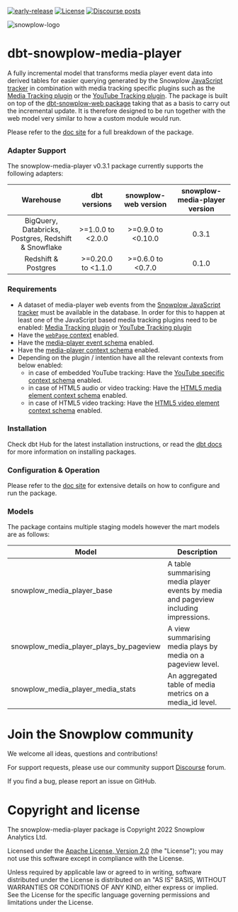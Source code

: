 [![early-release]][tracker-classificiation] [![License][license-image]][license] [![Discourse posts][discourse-image]][discourse]

![snowplow-logo](https://raw.githubusercontent.com/snowplow/dbt-snowplow-utils/main/assets/snowplow_logo.png)

# dbt-snowplow-media-player

A fully incremental model that transforms media player event data into derived tables for easier querying generated by the Snowplow [JavaScript tracker][javascript-tracker] in combination with media tracking specific plugins such as the [Media Tracking plugin][media-tracking] or the [YouTube Tracking plugin][youtube-tracking]. The package is built on top of the [dbt-snowplow-web package][dbt-snowplow-web] taking that as a basis to carry out the incremental update. It is therefore designed to be run together with the web model very similar to how a custom module would run.

Please refer to the [doc site][snowplow-media-player-docs] for a full breakdown of the package.

### Adapter Support

The snowplow-media-player v0.3.1 package currently supports the following adapters:

|                       Warehouse                      |     dbt versions    | snowplow-web version | snowplow-media-player version |
|:----------------------------------------------------:|:-------------------:|:--------------------:|:-----------------------------:|
| BigQuery, Databricks, Postgres, Redshift & Snowflake |  >=1.0.0 to <2.0.0  |  >=0.9.0 to <0.10.0   |              0.3.1            |
|                   Redshift & Postgres                | >=0.20.0 to <1.1.0  |  >=0.6.0 to <0.7.0   |              0.1.0            |


### Requirements

- A dataset of media-player web events from the [Snowplow JavaScript tracker][tracker-docs] must be available in the database. In order for this to happen at least one of the JavaScript based media tracking plugins need to be enabled: [Media Tracking plugin][media-tracking] or [YouTube Tracking plugin][youtube-tracking]
- Have the [`webPage` context][webpage-context] enabled.
- Have the [media-player event schema][media-player-event-schema] enabled.
- Have the [media-player context schema][media-player-context-schema] enabled.
- Depending on the plugin / intention have all the relevant contexts from below enabled:
  - in case of embedded YouTube tracking: Have the [YouTube specific context schema][youtube-specific-context-schema] enabled.
  - in case of HTML5 audio or video tracking: Have the [HTML5 media element context schema][html5-media-element-context-schema] enabled.
  - in case of HTML5 video tracking: Have the [HTML5 video element context schema][html5-video-element-context-schema] enabled.

### Installation

Check dbt Hub for the latest installation instructions, or read the [dbt docs][dbt-package-docs] for more information on installing packages.

### Configuration & Operation

Please refer to the [doc site][snowplow-media-player-docs] for extensive details on how to configure and run the package.

### Models

The package contains multiple staging models however the mart models are as follows:

| Model                                    | Description                                                                                |
|------------------------------------------|--------------------------------------------------------------------------------------------|
| snowplow_media_player_base               | A table summarising media player events by media and pageview including impressions.       |
| snowplow_media_player_plays_by_pageview  | A view summarising media plays by media on a pageview level.                               |
| snowplow_media_player_media_stats        | An aggregated table of media metrics on a media_id level.                                  |

# Join the Snowplow community

We welcome all ideas, questions and contributions!

For support requests, please use our community support [Discourse][discourse] forum.

If you find a bug, please report an issue on GitHub.

# Copyright and license

The snowplow-media-player package is Copyright 2022 Snowplow Analytics Ltd.

Licensed under the [Apache License, Version 2.0][license] (the "License");
you may not use this software except in compliance with the License.

Unless required by applicable law or agreed to in writing, software
distributed under the License is distributed on an "AS IS" BASIS,
WITHOUT WARRANTIES OR CONDITIONS OF ANY KIND, either express or implied.
See the License for the specific language governing permissions and
limitations under the License.

[license]: http://www.apache.org/licenses/LICENSE-2.0
[license-image]: http://img.shields.io/badge/license-Apache--2-blue.svg?style=flat
[tracker-classificiation]: https://docs.snowplowanalytics.com/docs/collecting-data/collecting-from-own-applications/tracker-maintenance-classification/
[early-release]: https://img.shields.io/static/v1?style=flat&label=Snowplow&message=Early%20Release&color=014477&labelColor=9ba0aa&logo=data:image/png;base64,iVBORw0KGgoAAAANSUhEUgAAABAAAAAQCAMAAAAoLQ9TAAAAeFBMVEVMaXGXANeYANeXANZbAJmXANeUANSQAM+XANeMAMpaAJhZAJeZANiXANaXANaOAM2WANVnAKWXANZ9ALtmAKVaAJmXANZaAJlXAJZdAJxaAJlZAJdbAJlbAJmQAM+UANKZANhhAJ+EAL+BAL9oAKZnAKVjAKF1ALNBd8J1AAAAKHRSTlMAa1hWXyteBTQJIEwRgUh2JjJon21wcBgNfmc+JlOBQjwezWF2l5dXzkW3/wAAAHpJREFUeNokhQOCA1EAxTL85hi7dXv/E5YPCYBq5DeN4pcqV1XbtW/xTVMIMAZE0cBHEaZhBmIQwCFofeprPUHqjmD/+7peztd62dWQRkvrQayXkn01f/gWp2CrxfjY7rcZ5V7DEMDQgmEozFpZqLUYDsNwOqbnMLwPAJEwCopZxKttAAAAAElFTkSuQmCC

[tracker-docs]: https://docs.snowplowanalytics.com/docs/collecting-data/collecting-from-own-applications/

[webpage-context]: https://docs.snowplowanalytics.com/docs/collecting-data/collecting-from-own-applications/javascript-trackers/javascript-tracker/javascript-tracker-v3/tracker-setup/initialization-options/#Adding_predefined_contexts

[media-player-event-schema]: https://github.com/snowplow/iglu-central/blob/master/schemas/com.snowplowanalytics.snowplow/media_player_event/jsonschema/1-0-0
[media-player-context-schema]: https://github.com/snowplow/iglu-central/blob/master/schemas/com.snowplowanalytics.snowplow/media_player/jsonschema/1-0-0
[youtube-specific-context-schema]: https://github.com/snowplow/iglu-central/blob/master/schemas/com.youtube/youtube/jsonschema/1-0-0
[html5-media-element-context-schema]: https://github.com/snowplow/iglu-central/blob/master/schemas/org.whatwg/media_element/jsonschema/1-0-0
[html5-video-element-context-schema]: https://github.com/snowplow/iglu-central/blob/master/schemas/org.whatwg/video_element/jsonschema/1-0-0

[media-tracking]: https://docs.snowplowanalytics.com/docs/collecting-data/collecting-from-own-applications/javascript-trackers/javascript-tracker/javascript-tracker-v3/plugins/media-tracking/

[javascript-tracker]: https://docs.snowplowanalytics.com/docs/collecting-data/collecting-from-own-applications/javascript-trackers/javascript-tracker/javascript-tracker-v3

[youtube-tracking]: https://docs.snowplowanalytics.com/docs/collecting-data/collecting-from-own-applications/javascript-trackers/javascript-tracker/javascript-tracker-v3/plugins/youtube-tracking/

[dbt-package-docs]: https://docs.getdbt.com/docs/building-a-dbt-project/package-management

[discourse-image]: https://img.shields.io/discourse/posts?server=https%3A%2F%2Fdiscourse.snowplowanalytics.com%2F
[discourse]: http://discourse.snowplowanalytics.com/

[snowplow-media-player-docs]: https://snowplow.github.io/dbt-snowplow-media-player/#!/overview/snowplow_media_player

[dbt-snowplow-web]: https://hub.getdbt.com/dbt-labs/snowplow/latest/
